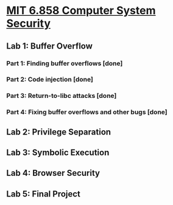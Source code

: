 # [MIT 6.858 Computer System Security](https://css.csail.mit.edu/6.858/2022/)
## Lab 1: Buffer Overflow
### Part 1: Finding buffer overflows **[done]**
### Part 2: Code injection **[done]**
### Part 3: Return-to-libc attacks **[done]**
### Part 4: Fixing buffer overflows and other bugs **[done]**
## Lab 2: Privilege Separation
## Lab 3: Symbolic Execution
## Lab 4: Browser Security
## Lab 5: Final Project 